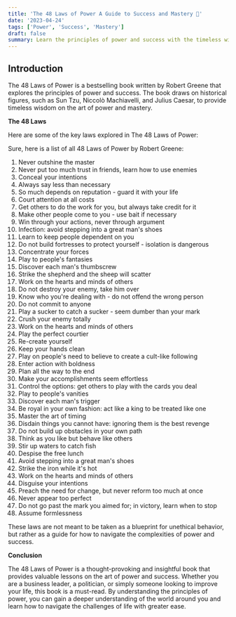 ```yaml
---
title: 'The 48 Laws of Power A Guide to Success and Mastery 💪'
date: '2023-04-24'
tags: ['Power', 'Success', 'Mastery']
draft: false
summary: Learn the principles of power and success with the timeless wisdom of The 48 Laws of Power.
---
```

## Introduction

The 48 Laws of Power is a bestselling book written by Robert Greene that explores the principles of power and success. The book draws on historical figures, such as Sun Tzu, Niccolò Machiavelli, and Julius Caesar, to provide timeless wisdom on the art of power and mastery.

**The 48 Laws**

Here are some of the key laws explored in The 48 Laws of Power:

Sure, here is a list of all 48 Laws of Power by Robert Greene:

1. Never outshine the master
2. Never put too much trust in friends, learn how to use enemies
3. Conceal your intentions
4. Always say less than necessary
5. So much depends on reputation - guard it with your life
6. Court attention at all costs
7. Get others to do the work for you, but always take credit for it
8. Make other people come to you - use bait if necessary
9. Win through your actions, never through argument
10. Infection: avoid stepping into a great man's shoes
11. Learn to keep people dependent on you
12. Do not build fortresses to protect yourself - isolation is dangerous
13. Concentrate your forces
14. Play to people's fantasies
15. Discover each man's thumbscrew
16. Strike the shepherd and the sheep will scatter
17. Work on the hearts and minds of others
18. Do not destroy your enemy, take him over
19. Know who you're dealing with - do not offend the wrong person
20. Do not commit to anyone
21. Play a sucker to catch a sucker - seem dumber than your mark
22. Crush your enemy totally
23. Work on the hearts and minds of others
24. Play the perfect courtier
25. Re-create yourself
26. Keep your hands clean
27. Play on people's need to believe to create a cult-like following
28. Enter action with boldness
29. Plan all the way to the end
30. Make your accomplishments seem effortless
31. Control the options: get others to play with the cards you deal
32. Play to people's vanities
33. Discover each man's trigger
34. Be royal in your own fashion: act like a king to be treated like one
35. Master the art of timing
36. Disdain things you cannot have: ignoring them is the best revenge
37. Do not build up obstacles in your own path
38. Think as you like but behave like others
39. Stir up waters to catch fish
40. Despise the free lunch
41. Avoid stepping into a great man's shoes
42. Strike the iron while it's hot
43. Work on the hearts and minds of others
44. Disguise your intentions
45. Preach the need for change, but never reform too much at once
46. Never appear too perfect
47. Do not go past the mark you aimed for; in victory, learn when to stop
48. Assume formlessness

These laws are not meant to be taken as a blueprint for unethical behavior, but rather as a guide for how to navigate the complexities of power and success.

**Conclusion**

The 48 Laws of Power is a thought-provoking and insightful book that provides valuable lessons on the art of power and success. Whether you are a business leader, a politician, or simply someone looking to improve your life, this book is a must-read. By understanding the principles of power, you can gain a deeper understanding of the world around you and learn how to navigate the challenges of life with greater ease.
